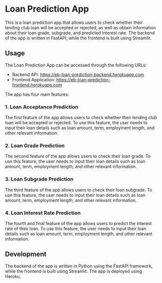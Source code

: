 # Loan Prediction App

This is a loan prediction app that allows users to check whether their lending club loan will be accepted or rejected, as well as obtain information about their loan grade, subgrade, and predicted interest rate. The backend of the app is written in FastAPI, while the frontend is built using Streamlit.

## Usage

The Loan Prediction App can be accessed through the following URLs:
- Backend API: https://eb-loan-prediction-backend.herokuapp.com
- Frontend Application: https://eb-loan-prediction-frontend.herokuapp.com

The app has four main features:

### 1. Loan Acceptance Prediction

The first feature of the app allows users to check whether their lending club loan will be accepted or rejected. To use this feature, the user needs to input their loan details such as loan amount, term, employment length, and other relevant information.

### 2. Loan Grade Prediction

The second feature of the app allows users to check their loan grade. To use this feature, the user needs to input their loan details such as loan amount, term, employment length, and other relevant information.

### 3. Loan Subgrade Prediction

The third feature of the app allows users to check their loan subgrade. To use this feature, the user needs to input their loan details such as loan amount, term, employment length, and other relevant information.

### 4. Loan Interest Rate Prediction

The fourth and final feature of the app allows users to predict the interest rate of their loan. To use this feature, the user needs to input their loan details such as loan amount, term, employment length, and other relevant information.

## Development

The backend of the app is written in Python using the FastAPI framework, while the frontend is built using Streamlit. The app is deployed using Heroku.
